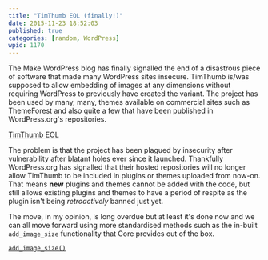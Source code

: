 ```yaml
---
title: "TimThumb EOL (finally!)"
date: 2015-11-23 18:52:03
published: true
categories: [random, WordPress]
wpid: 1170
---
```


The Make WordPress blog has finally signalled the end of a disastrous piece of software that made many WordPress sites insecure. TimThumb is/was supposed to allow embedding of images at any dimensions without requiring WordPress to previously have created the variant. The project has been used by many, many, themes available on commercial sites such as ThemeForest and also quite a few that have been published in WordPress.org's repositories.

[TimThumb EOL](https://make.WordPress.org/plugins/2015/11/19/timthumb-eol/)

The problem is that the project has been plagued by insecurity after vulnerability after blatant holes ever since it launched. Thankfully WordPress.org has signalled that their hosted repositories will no longer allow TimThumb to be included in plugins or themes uploaded from now-on. That means **new** plugins and themes cannot be added with the code, but still allows existing plugins and themes to have a period of respite as the plugin isn't being *retroactively* banned just yet.

The move, in my opinion, is long overdue but at least it's done now and we can all move forward using more standardised methods such as the in-built `add_image_size` functionality that Core provides out of the box.

[`add_image_size()`](https://developer.WordPress.org/reference/functions/add_image_size/)
